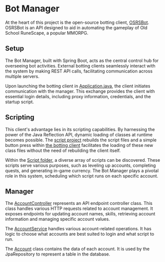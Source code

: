 # Bot Manager

At the heart of this project is the open-source botting client, [OSRSBot](https://github.com/OSRSB/OsrsBot). OSRSBot is an API designed to aid in automating the gameplay of Old School RuneScape, a popular MMORPG.



## Setup

The Bot Manager, built with Spring Boot, acts as the central control hub for overseeing bot activities. External botting clients seamlessly interact with the system by making REST API calls, facilitating communication across multiple servers.


Upon launching the botting client in [Application.java](./OSRSBot/src/main/java/net/runelite/rsb/botLauncher/Application.java), the client initiates communication with the manager. This exchange provides the client with essential login details, including proxy information, credentials, and the startup script.



## Scripting


This client's advantage lies in its scripting capabilities. By harnessing the power of the Java Reflection API, dynamic loading of classes at runtime becomes possible. The [script project](./script-template/) rebuilds the script files and a simple button press within [the botting client](./OSRSBot/) facilitates the loading of these new class files without the need of rebuilding the client itself.  

Within the [Script folder](./script-template/src/main/java/), a diverse array of scripts can be discovered. These scripts serve various purposes, such as leveling up accounts, completing quests, and generating in-game currency. The Bot Manager plays a pivotal role in this system, scheduling which script runs on each specific account.


## Manager


The [AccountController](./botmanager/src/main/java/botmanager/api/AccountController.java) represents an API endpoint controller class. This class handles various HTTP requests related to account management. It exposes endpoints for updating account names, skills, retrieving account information and managing specific account values.


The [AccountService](./botmanager/src/main/java/botmanager/application/AccountService.java) handles various account-related operations. It has logic to choose what accounts are best suited to login and what script to run.


The [Account](./botmanager/src/main/java/botmanager/domain/Account.java) class contains the data of each account. It is used by the JpaRepository to represent a table in the database.



